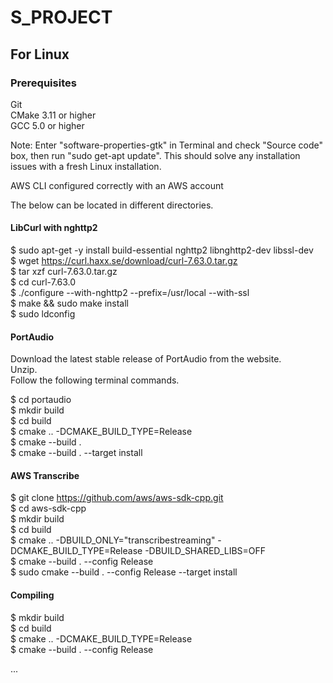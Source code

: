# S_PROJECT

## For Linux

### Prerequisites
Git   
CMake 3.11 or higher  
GCC 5.0 or higher  

Note: Enter "software-properties-gtk" in Terminal and check "Source code" box, then run "sudo get-apt update".
This should solve any installation issues with a fresh Linux installation.

AWS CLI configured correctly with an AWS account  

The below can be located in different directories. 

#### LibCurl with nghttp2

$ sudo apt-get -y install build-essential nghttp2 libnghttp2-dev libssl-dev   
$ wget https://curl.haxx.se/download/curl-7.63.0.tar.gz   
$ tar xzf curl-7.63.0.tar.gz    
$ cd curl-7.63.0    
$ ./configure --with-nghttp2 --prefix=/usr/local --with-ssl   
$ make && sudo make install   
$ sudo ldconfig   

#### PortAudio

Download the latest stable release of PortAudio from the website.  
Unzip.  
Follow the following terminal commands.  

$ cd portaudio  
$ mkdir build  
$ cd build  
$ cmake .. -DCMAKE_BUILD_TYPE=Release  
$ cmake --build .  
$ cmake --build . --target install  

#### AWS Transcribe

$ git clone https://github.com/aws/aws-sdk-cpp.git  
$ cd aws-sdk-cpp  
$ mkdir build  
$ cd build  
$ cmake .. -DBUILD_ONLY="transcribestreaming" -DCMAKE_BUILD_TYPE=Release -DBUILD_SHARED_LIBS=OFF  
$ cmake --build . --config Release  
$ sudo cmake --build . --config Release --target install  

#### Compiling

$ mkdir build  
$ cd build  
$ cmake .. -DCMAKE_BUILD_TYPE=Release  
$ cmake --build . --config Release  

...
